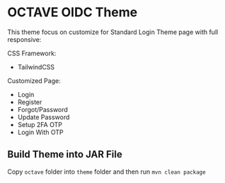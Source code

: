 # OCTAVE OIDC Theme

This theme focus on customize for Standard Login Theme page with full responsive:

CSS Framework:

- TailwindCSS

Customized Page:

- Login
- Register
- Forgot/Password
- Update Password
- Setup 2FA OTP
- Login With OTP

## Build Theme into JAR File

Copy `octave` folder into `theme` folder and then run `mvn clean package`
